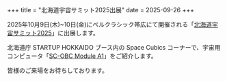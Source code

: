 +++
title = "北海道宇宙サミット2025出展"
date = 2025-09-26
+++

2025年10月9日(木)~10日(金)にベルクラシック帯広にて開催される「[北海道宇宙サミット2025](https://hokkaidospaceport.com/summit/)」に出展します。

北海道庁 STARTUP HOKKAIDO ブース内の Space Cubics コーナーで、宇宙用コンピュータ「[SC-OBC Module A1](https://spacecubics.com/products/scobc_a1/)」をご紹介します。

皆様のご来場をお待ちしております。
